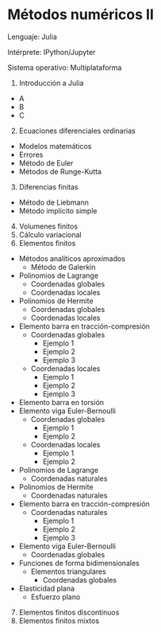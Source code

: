 # Métodos numéricos II

Lenguaje: Julia

Intérprete: IPython/Jupyter

Sistema operativo: Multiplataforma

1. Introducción a Julia
  * A
  * B
  * C
2. Ecuaciones diferenciales ordinarias
  * Modelos matemáticos
  * Errores
  * Método de Euler
  * Métodos de Runge-Kutta
3. Diferencias finitas
  * Método de Liebmann
  * Método implícito simple
4. Volumenes finitos
5. Cálculo variacional
6. Elementos finitos
  * Métodos analíticos aproximados
    * Método de Galerkin
  * Polinomios de Lagrange
    * Coordenadas globales
    * Coordenadas locales
  * Polinomios de Hermite
    * Coordenadas globales
    * Coordenadas locales
  * Elemento barra en tracción-compresión
    * Coordenadas globales
      * Ejemplo 1
      * Ejemplo 2
      * Ejemplo 3
    * Coordenadas locales
      * Ejemplo 1
      * Ejemplo 2
      * Ejemplo 3
  * Elemento barra en torsión
  * Elemento viga Euler-Bernoulli
    * Coordenadas globales
      * Ejemplo 1
      * Ejemplo 2
    * Coordenadas locales
      * Ejemplo 1
      * Ejemplo 2
  * Polinomios de Lagrange
    * Coordenadas naturales
  * Polinomios de Hermite
    * Coordenadas naturales
  * Elemento barra en tracción-compresión
    * Coordenadas naturales
      * Ejemplo 1
      * Ejemplo 2
      * Ejemplo 3
  * Elemento viga Euler-Bernoulli
    * Coordenadas globales
  * Funciones de forma bidimensionales
    * Elementos triangulares
      * Coordenadas globales
  * Elasticidad plana
    * Esfuerzo plano
7. Elementos finitos discontinuos
8. Elementos finitos mixtos
